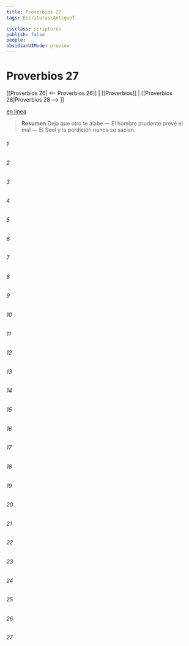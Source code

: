 ```yaml
---
title: Proverbios 27
tags: Escrituras\AntiguoT

cssclass: scriptures
publish: false
people:
obsidianUIMode: preview
---
```


# Proverbios 27
[[Proverbios 26| <-- Proverbios 26]] | [[Proverbios]] | [[Proverbios 28|Proverbios 28 --> ]]

[en línea](https://churchofjesuschrist.org/study/scriptures/ot/prov/27?lang=spa)

> __Resumen__
Deja que otro te alabe — El hombre prudente prevé el mal — El Seol y la perdición nunca se sacian.

###### 1 


###### 2 


###### 3 


###### 4 


###### 5 


###### 6 


###### 7 


###### 8 


###### 9 


###### 10 


###### 11 


###### 12 


###### 13 


###### 14 


###### 15 


###### 16 


###### 17 


###### 18 


###### 19 


###### 20 


###### 21 


###### 22 


###### 23 


###### 24 


###### 25 


###### 26 


###### 27 


